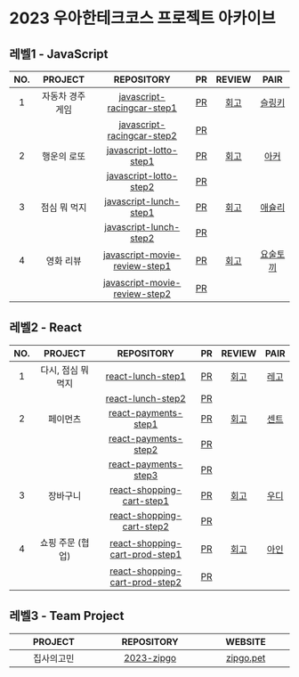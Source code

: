 # 2023 우아한테크코스 프로젝트 아카이브

## 레벨1 - JavaScript
| NO. | PROJECT | REPOSITORY | PR | REVIEW | PAIR |
| :-: | :---: | :-----: | :--: | :--: | :---: |
| 1 | 자동차 경주 게임 | [javascript-racingcar-step1](https://github.com/HyeryongChoi/javascript-racingcar/tree/step1) | [PR](https://github.com/woowacourse/javascript-racingcar/pull/182) | [회고](https://velog.io/@chex/%EC%9A%B0%EC%95%84%ED%95%9C%ED%85%8C%ED%81%AC%EC%BD%94%EC%8A%A4-FE-5%EA%B8%B0-%EB%A0%88%EB%B2%A81-%EC%9E%90%EB%8F%99%EC%B0%A8-%EA%B2%BD%EC%A3%BC-%EA%B2%8C%EC%9E%84-%EB%AF%B8%EC%85%98-%ED%9A%8C%EA%B3%A0) | [슬링키](https://github.com/dladncks1217) |
|  | | [javascript-racingcar-step2](https://github.com/HyeryongChoi/javascript-racingcar/tree/step2) | [PR](https://github.com/woowacourse/javascript-racingcar/pull/209) |  |  |
| 2 | 행운의 로또  | [javascript-lotto-step1](https://github.com/HyeryongChoi/javascript-lotto-1/tree/step1) | [PR](https://github.com/woowacourse/javascript-lotto/pull/189) | [회고](https://velog.io/@chex/%EC%9A%B0%EC%95%84%ED%95%9C%ED%85%8C%ED%81%AC%EC%BD%94%EC%8A%A4-FE-5%EA%B8%B0-%EB%A0%88%EB%B2%A81-%EB%A1%9C%EB%98%90-%EA%B2%8C%EC%9E%84-%EB%AF%B8%EC%85%98-%ED%9A%8C%EA%B3%A0) | [아커](https://github.com/jeonjeunghoon) |
|  |   | [javascript-lotto-step2](https://github.com/HyeryongChoi/javascript-lotto-1/tree/step2) | [PR](https://github.com/woowacourse/javascript-lotto/pull/239) |  |  |
| 3 | 점심 뭐 먹지 | [javascript-lunch-step1](https://github.com/HyeryongChoi/javascript-lunch/tree/step1) | [PR](https://github.com/woowacourse/javascript-lunch/pull/16) | [회고](https://velog.io/@chex/%EC%9A%B0%EC%95%84%ED%95%9C%ED%85%8C%ED%81%AC%EC%BD%94%EC%8A%A4-FE-5%EA%B8%B0-%EB%A0%88%EB%B2%A81-%EC%A0%90%EC%8B%AC-%EB%AD%90-%EB%A8%B9%EC%A7%80-%EB%AF%B8%EC%85%98-%ED%9A%8C%EA%B3%A0) | [애슐리](https://github.com/ashleysyheo) |
|  |  | [javascript-lunch-step2](https://github.com/HyeryongChoi/javascript-lunch/tree/step2) | [PR](https://github.com/woowacourse/javascript-lunch/pull/69) |  |  |
| 4 | 영화 리뷰  | [javascript-movie-review-step1](https://github.com/HyeryongChoi/javascript-movie-review/tree/step1) | [PR](https://github.com/woowacourse/javascript-movie-review/pull/40) | [회고](https://velog.io/@chex/%EC%9A%B0%EC%95%84%ED%95%9C%ED%85%8C%ED%81%AC%EC%BD%94%EC%8A%A4-FE-5%EA%B8%B0-%EB%A0%88%EB%B2%A81-%EC%98%81%ED%99%94-%EB%A6%AC%EB%B7%B0-%EB%AF%B8%EC%85%98-%ED%9A%8C%EA%B3%A0) | [요술토끼](https://github.com/wzrabbit) |
|  |   | [javascript-movie-review-step2](https://github.com/HyeryongChoi/javascript-movie-review/tree/step2) | [PR](https://github.com/woowacourse/javascript-movie-review/pull/77) |  |  |

## 레벨2 - React
| NO. | PROJECT | REPOSITORY | PR | REVIEW | PAIR |
| :-: | :---: | :-----: | :--: | :--: | :---: |
| 1 | 다시, 점심 뭐 먹지 | [react-lunch-step1](https://github.com/HyeryongChoi/react-lunch/tree/step1) | [PR](https://github.com/woowacourse/react-lunch/pull/25#event-9010664544) | [회고](https://velog.io/@chex/%EC%9A%B0%EC%95%84%ED%95%9C%ED%85%8C%ED%81%AC%EC%BD%94%EC%8A%A4-FE-5%EA%B8%B0-%EB%A0%88%EB%B2%A82-%EB%8B%A4%EC%8B%9C-%EC%A0%90%EC%8B%AC-%EB%AD%90-%EB%A8%B9%EC%A7%80-%EB%AF%B8%EC%85%98-%ED%9A%8C%EA%B3%A0) | [레고](https://github.com/regularPark) |
|  |  | [react-lunch-step2](https://github.com/HyeryongChoi/react-lunch/tree/step2) | [PR](https://github.com/woowacourse/react-lunch/pull/71#event-9039072321) |  |  |
| 2 | 페이먼츠 | [react-payments-step1](https://github.com/HyeryongChoi/react-payments/tree/step1) | [PR](https://github.com/woowacourse/react-payments/pull/201) | [회고](https://velog.io/@chex/%EC%9A%B0%EC%95%84%ED%95%9C%ED%85%8C%ED%81%AC%EC%BD%94%EC%8A%A4-FE-5%EA%B8%B0-%EB%A0%88%EB%B2%A82-%ED%8E%98%EC%9D%B4%EB%A8%BC%EC%B8%A0-%EB%AF%B8%EC%85%98-%ED%9A%8C%EA%B3%A0) | [센트](https://github.com/kyw0716) |
|  | | [react-payments-step2](https://github.com/HyeryongChoi/react-payments/tree/step2) | [PR](https://github.com/woowacourse/react-payments/pull/261) |  |  |
|  |  | [react-payments-step3](https://github.com/HyeryongChoi/react-payments/tree/step3) | [PR](https://github.com/woowacourse/react-payments/pull/292) |  |  |
| 3 | 장바구니 | [react-shopping-cart-step1](https://github.com/HyeryongChoi/react-shopping-cart/tree/step1) | [PR](https://github.com/woowacourse/react-shopping-cart/pull/162) | [회고](https://velog.io/@chex/%EC%9A%B0%EC%95%84%ED%95%9C%ED%85%8C%ED%81%AC%EC%BD%94%EC%8A%A4-FE-5%EA%B8%B0-%EB%A0%88%EB%B2%A82-%EC%9E%A5%EB%B0%94%EA%B5%AC%EB%8B%88-%EB%AF%B8%EC%85%98-%ED%9A%8C%EA%B3%A0) | [우디](https://github.com/evencoding) |
|  |  | [react-shopping-cart-step2](https://github.com/HyeryongChoi/react-shopping-cart/tree/step2) | [PR](https://github.com/woowacourse/react-shopping-cart/pull/206) |  |  |
| 4 | 쇼핑 주문 (협업) | [react-shopping-cart-prod-step1](https://github.com/HyeryongChoi/react-shopping-cart-prod/tree/step1) | [PR](https://github.com/woowacourse/react-shopping-cart-prod/pull/108) | [회고](https://velog.io/@chex/%EC%9A%B0%EC%95%84%ED%95%9C%ED%85%8C%ED%81%AC%EC%BD%94%EC%8A%A4-FE-5%EA%B8%B0-%EB%A0%88%EB%B2%A82-%EC%87%BC%ED%95%91%EC%A3%BC%EB%AC%B8%ED%98%91%EC%97%85-%EB%AF%B8%EC%85%98-%ED%9A%8C%EA%B3%A0) | [아인](https://github.com/geuntaek1013) |
|  |  | [react-shopping-cart-prod-step2](https://github.com/HyeryongChoi/react-shopping-cart-prod/tree/step2) | [PR](https://github.com/woowacourse/react-shopping-cart-prod/pull/143) |  |  |

## 레벨3 - Team Project
|&nbsp;&nbsp;&nbsp;&nbsp;&nbsp;&nbsp;&nbsp;&nbsp;PROJECT&nbsp;&nbsp;&nbsp;&nbsp;&nbsp;&nbsp;&nbsp;&nbsp;|&nbsp;&nbsp;&nbsp;&nbsp;&nbsp;&nbsp;&nbsp;&nbsp;REPOSITORY&nbsp;&nbsp;&nbsp;&nbsp;&nbsp;&nbsp;&nbsp;&nbsp;|&nbsp;&nbsp;&nbsp;&nbsp;&nbsp;&nbsp;&nbsp;&nbsp;WEBSITE&nbsp;&nbsp;&nbsp;&nbsp;&nbsp;&nbsp;&nbsp;&nbsp;|&nbsp;&nbsp;&nbsp;&nbsp;&nbsp;&nbsp;&nbsp;&nbsp;WIKI&nbsp;&nbsp;&nbsp;&nbsp;&nbsp;&nbsp;&nbsp;&nbsp;|
| :--------------------------------: | :--------------------------------: | :--------------------------------: | :--------------------------------: |
| 집사의고민 | [2023-zipgo](https://github.com/woowacourse-teams/2023-zipgo) | [zipgo.pet](https://zipgo.pet) | [zipgo-wiki](https://github.com/woowacourse-teams/2023-zipgo/wiki)
